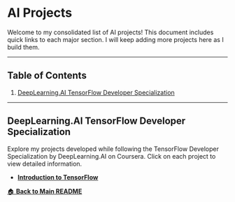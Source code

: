 # AI Projects

Welcome to my consolidated list of AI projects! This document includes quick links to each major section. I will keep adding more projects here as I build them.

---

## Table of Contents

1. [DeepLearning.AI TensorFlow Developer Specialization](#deeplearning.ai-tensorflow-developer-specialization)

---

## DeepLearning.AI TensorFlow Developer Specialization

Explore my projects developed while following the TensorFlow Developer Specialization by DeepLearning.AI on Coursera. Click on each project to view detailed information.

- [**Introduction to TensorFlow**](https://github.com/Amid68/deeplearning-ai-tensorflow-intro)  

[🏠 **Back to Main README**](https://github.com/Amid68/Amid68/blob/main/README.md)
